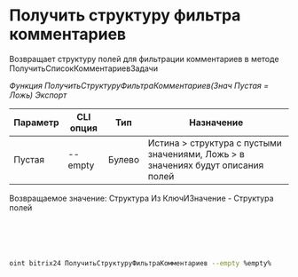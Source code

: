 ﻿---
sidebar_position: 22
---

# Получить структуру фильтра комментариев
 Возвращает структуру полей для фильтрации комментариев в методе ПолучитьСписокКомментариевЗадачи


*Функция ПолучитьСтруктуруФильтраКомментариев(Знач Пустая = Ложь) Экспорт*

  | Параметр | CLI опция | Тип | Назначение |
  |-|-|-|-|
  | Пустая | --empty | Булево | Истина > структура с пустыми значениями, Ложь > в значениях будут описания полей |

  
  Возвращаемое значение:   Структура Из КлючИЗначение - Структура полей 

```bsl title="Пример кода"
	

	
```

```sh title="Пример команды CLI"
    
oint bitrix24 ПолучитьСтруктуруФильтраКомментариев --empty %empty%

```


```json title="Результат"



```
